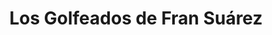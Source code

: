 ---
title: "Los Golfeados de Fran Suárez"
url: /caracas/los-golfeados-de-fran-suarez/
shop: Konditorei
---